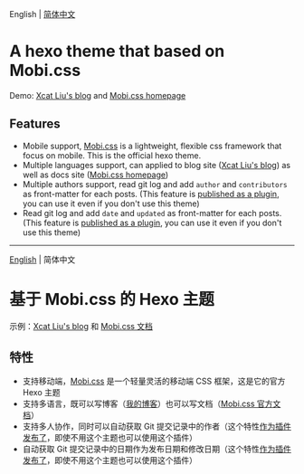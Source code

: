 English | [简体中文](#zh-Hans)

<a id="en"></a>

# A hexo theme that based on Mobi.css

Demo: [Xcat Liu's blog](http://blog.xcatliu.com) and [Mobi.css homepage][Mobi.css]

## Features

- Mobile support, [Mobi.css] is a lightweight, flexible css framework that focus on mobile. This is the official hexo theme.
- Multiple languages support, can applied to blog site ([Xcat Liu's blog](http://blog.xcatliu.com)) as well as docs site ([Mobi.css homepage][Mobi.css])
- Multiple authors support, read git log and add `author` and `contributors` as front-matter for each posts. (This feature is [published as a plugin](https://github.com/xcatliu/hexo-filter-author-from-git), you can use it even if you don't use this theme)
- Read git log and add `date` and `updated` as front-matter for each posts. (This feature is [published as a plugin](https://github.com/xcatliu/hexo-filter-date-from-git), you can use it even if you don't use this theme)

---

[English](#en) | 简体中文

<a id="zh-Hans"></a>

# 基于 Mobi.css 的 Hexo 主题

示例：[Xcat Liu's blog](http://blog.xcatliu.com) 和 [Mobi.css 文档][Mobi.css]

## 特性

- 支持移动端，[Mobi.css] 是一个轻量灵活的移动端 CSS 框架，这是它的官方 Hexo 主题
- 支持多语言，既可以写博客（[我的博客](http://blog.xcatliu.com)）也可以写文档（[Mobi.css 官方文档][Mobi.css]）
- 支持多人协作，同时可以自动获取 Git 提交记录中的作者（这个特性[作为插件发布了](https://github.com/xcatliu/hexo-filter-author-from-git)，即使不用这个主题也可以使用这个插件）
- 自动获取 Git 提交记录中的日期作为发布日期和修改日期（这个特性[作为插件发布了](https://github.com/xcatliu/hexo-filter-date-from-git)，即使不用这个主题也可以使用这个插件）

[Mobi.css]: http://getmobicss.com
